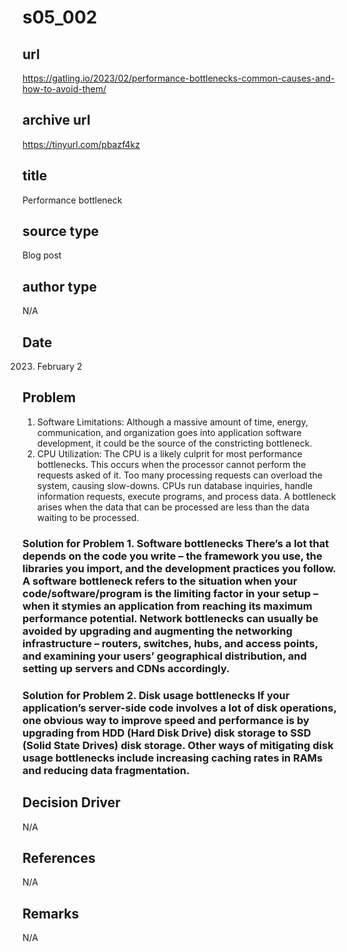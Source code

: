 # s05_002

## url
https://gatling.io/2023/02/performance-bottlenecks-common-causes-and-how-to-avoid-them/

## archive url
https://tinyurl.com/pbazf4kz

## title
Performance bottleneck

## source type
Blog post

## author type
N/A

## Date
2023. February 2

## Problem
1. Software Limitations: Although a massive amount of time, energy, communication, and organization goes into application software development, it could be the source of the constricting bottleneck.
2. CPU Utilization: The CPU is a likely culprit for most performance bottlenecks. This occurs when the processor cannot perform the requests asked of it. Too many processing requests can overload the system, causing slow-downs. CPUs run database inquiries, handle information requests, execute programs, and process data. A bottleneck arises when the data that can be processed are less than the data waiting to be processed.


### Solution for Problem 1. Software bottlenecks There’s a lot that depends on the code you write – the framework you use, the libraries you import, and the development practices you follow. A software bottleneck refers to the situation when your code/software/program is the limiting factor in your setup – when it stymies an application from reaching its maximum performance potential. Network bottlenecks can usually be avoided by upgrading and augmenting the networking infrastructure – routers, switches, hubs, and access points, and examining your users’ geographical distribution, and setting up servers and CDNs accordingly.
### Solution for Problem 2. Disk usage bottlenecks If your application’s server-side code involves a lot of disk operations, one obvious way to improve speed and performance is by upgrading from HDD (Hard Disk Drive) disk storage to SSD (Solid State Drives) disk storage. Other ways of mitigating disk usage bottlenecks include increasing caching rates in RAMs and reducing data fragmentation.


## Decision Driver
N/A

## References
N/A

## Remarks
N/A
